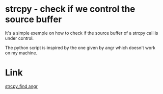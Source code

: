# strcpy - check if we control the source buffer

It's a simple exemple on how to check if the source buffer of a strcpy call is under control.

The python script is inspired by the one given by angr which doesn't work on my machine.

# Link

[strcpy_find angr](https://github.com/angr/angr-doc/tree/master/examples/strcpy_find)
